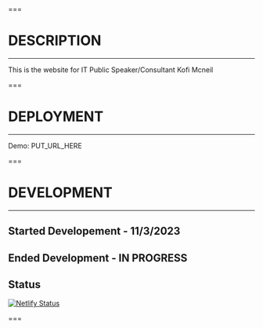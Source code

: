 ===

# DESCRIPTION

---

This is the website for IT Public Speaker/Consultant Kofi Mcneil

===

# DEPLOYMENT

---

Demo: PUT_URL_HERE

===

# DEVELOPMENT

---

## Started Developement - 11/3/2023

## Ended Development - IN PROGRESS

## Status
[![Netlify Status](https://api.netlify.com/api/v1/badges/bc71a942-281d-4356-8013-d8e11ddc0a08/deploy-status)](https://app.netlify.com/sites/bucolic-cuchufli-d1cce2/deploys)

===
